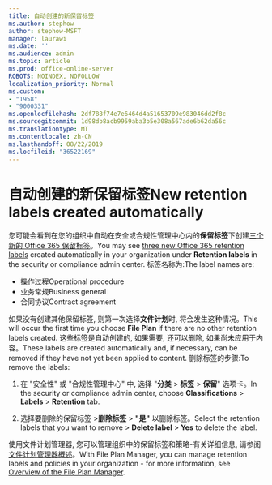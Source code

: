 ```yaml
---
title: 自动创建的新保留标签
ms.author: stephow
author: stephow-MSFT
manager: laurawi
ms.date: ''
ms.audience: admin
ms.topic: article
ms.prod: office-online-server
ROBOTS: NOINDEX, NOFOLLOW
localization_priority: Normal
ms.custom:
- "1958"
- "9000331"
ms.openlocfilehash: 2df788f74e7e6464d4a51653709e983046dd2f8c
ms.sourcegitcommit: 1d98db8acb9959aba3b5e308a567ade6b62da56c
ms.translationtype: MT
ms.contentlocale: zh-CN
ms.lasthandoff: 08/22/2019
ms.locfileid: "36522169"
---
```

# <a name="new-retention-labels-created-automatically"></a><span data-ttu-id="42036-102">自动创建的新保留标签</span><span class="sxs-lookup"><span data-stu-id="42036-102">New retention labels created automatically</span></span>

<span data-ttu-id="42036-103">您可能会看到在您的组织中自动在安全或合规性管理中心内的**保留标签**下创建[三个新的 Office 365 保留标签](https://docs.microsoft.com/office365/securitycompliance/file-plan-manager#default-retention-labels-and-label-policy)。</span><span class="sxs-lookup"><span data-stu-id="42036-103">You may see [three new Office 365 retention labels](https://docs.microsoft.com/office365/securitycompliance/file-plan-manager#default-retention-labels-and-label-policy) created automatically in your organization under **Retention labels** in the security or compliance admin center.</span></span> <span data-ttu-id="42036-104">标签名称为:</span><span class="sxs-lookup"><span data-stu-id="42036-104">The label names are:</span></span>

- <span data-ttu-id="42036-105">操作过程</span><span class="sxs-lookup"><span data-stu-id="42036-105">Operational procedure</span></span>
- <span data-ttu-id="42036-106">业务常规</span><span class="sxs-lookup"><span data-stu-id="42036-106">Business general</span></span>
- <span data-ttu-id="42036-107">合同协议</span><span class="sxs-lookup"><span data-stu-id="42036-107">Contract agreement</span></span>

<span data-ttu-id="42036-108">如果没有创建其他保留标签, 则第一次选择**文件计划**时, 将会发生这种情况。</span><span class="sxs-lookup"><span data-stu-id="42036-108">This will occur the first time you choose **File Plan** if there are no other retention labels created.</span></span> <span data-ttu-id="42036-109">这些标签是自动创建的, 如果需要, 还可以删除, 如果尚未应用于内容。</span><span class="sxs-lookup"><span data-stu-id="42036-109">These labels are created automatically and, if necessary, can be removed if they have not yet been applied to content.</span></span> <span data-ttu-id="42036-110">删除标签的步骤:</span><span class="sxs-lookup"><span data-stu-id="42036-110">To remove the labels:</span></span>

1. <span data-ttu-id="42036-111">在 "安全性" 或 "合规性管理中心" 中, 选择 "**分类** > **标签** > **保留**" 选项卡。</span><span class="sxs-lookup"><span data-stu-id="42036-111">In the security or compliance admin center, choose **Classifications** > **Labels** > **Retention** tab.</span></span>

1. <span data-ttu-id="42036-112">选择要删除的保留标签 >**删除标签** > **"是"** 以删除标签。</span><span class="sxs-lookup"><span data-stu-id="42036-112">Select the retention labels that you want to remove > **Delete label** > **Yes** to delete the label.</span></span>

<span data-ttu-id="42036-113">使用文件计划管理器, 您可以管理组织中的保留标签和策略-有关详细信息, 请参阅[文件计划管理器概述](https://docs.microsoft.com/office365/securitycompliance/file-plan-manager)。</span><span class="sxs-lookup"><span data-stu-id="42036-113">With File Plan Manager, you can manage retention labels and policies in your organization - for more information, see [Overview of the File Plan Manager](https://docs.microsoft.com/office365/securitycompliance/file-plan-manager).</span></span>